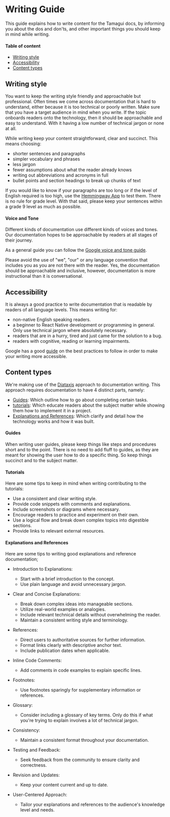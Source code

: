 # Writing Guide

This guide explains how to write content for the Tamagui docs, by informing you about the dos and don'ts, and other important things you should keep in mind while writing.

#### Table of content

- [Writing style](#writing-style)
- [Accessibility](#accessibility)
- [Content types](#content-types)

## Writing style

You want to keep the writing style friendly and approachable but professional. Often times we come across documentation that is hard to understand, either because it is too technical or poorly written. Make sure that you have a target audience in mind when you write. If the topic onboards readers onto the technology, then it should be approachable and easy to understand. With it having a low number of technical jargon or none at all.

While writing keep your content straightforward, clear and succinct. This means choosing:

- shorter sentences and paragraphs
- simpler vocabulary and phrases
- less jargon
- fewer assumptions about what the reader already knows
- writing out abbreviations and acronyms in full
- bullet points and section headings to break up chunks of text

If you would like to know if your paragraphs are too long or if the level of English required is too high, use the [Hemmingway App](https://hemingwayapp.com/) to test them. There is no rule for grade level. With that said, please keep your sentences within a grade 9 level as much as possible.

#### Voice and Tone

Different kinds of documentation use different kinds of voices and tones. Our documentation hopes to be approachable by readers at all stages of their journey.

As a general guide you can follow the [Google voice and tone guide](https://developers.google.com/style/tone).

Please avoid the use of "we", "our" or any language convention that includes you as you are not there with the reader. Yes, the documentation should be approachable and inclusive, however, documentation is more instructional than it is conversational.

## Accessibility

It is always a good practice to write documentation that is readable by readers of all language levels. This means writing for:

- non-native English speaking readers.
- a beginner to React Native development or programming in general. Only use technical jargon where absolutely necessary.
- readers that are in a hurry, tired and just came for the solution to a bug.
- readers with cognitive, reading or learning impairments.

Google has a good [guide](https://developers.google.com/style/accessibility) on the best practices to follow in order to make your writing more accessible.

## Content types

We're making use of the [Diataxis](https://diataxis.fr/) approach to documentation writing. This approach requires documentation to have 4 distinct parts, namely:

- [Guides](#guides): Which outline how to go about completing certain tasks.
- [tutorials](#tutorials): Which educate readers about the subject matter while showing them how to implement it in a project.
- [Explanations and References](#explanations-and-references): Which clarify and detail how the technology works and how it was built.

#### Guides

When writing user guides, please keep things like steps and procedures short and to the point. There is no need to add fluff to guides, as they are meant for showing the user how to do a specific thing. So keep things succinct and to the subject matter. 

#### Tutorials

Here are some tips to keep in mind when writing contributing to the tutorials:

- Use a consistent and clear writing style.
- Provide code snippets with comments and explanations.
- Include screenshots or diagrams where necessary.
- Encourage readers to practice and experiment on their own.
- Use a logical flow and break down complex topics into digestible sections.
- Provide links to relevant external resources.

#### Explanations and References

Here are some tips to writing good explanations and reference documentation;

- Introduction to Explanations:
	- Start with a brief introduction to the concept.
	- Use plain language and avoid unnecessary jargon.

- Clear and Concise Explanations:
	- Break down complex ideas into manageable sections.
	- Utilize real-world examples or analogies.
	- Include relevant technical details without overwhelming the reader.
	- Maintain a consistent writing style and terminology.

- References:
	- Direct users to authoritative sources for further information.
	- Format links clearly with descriptive anchor text.
	- Include publication dates when applicable.

- Inline Code Comments:
	- Add comments in code examples to explain specific lines.

- Footnotes:
	- Use footnotes sparingly for supplementary information or references.

- Glossary:
	- Consider including a glossary of key terms. Only do this if what you're trying to explain involves a lot of technical jargon.

- Consistency:
	- Maintain a consistent format throughout your documentation.

- Testing and Feedback:
	- Seek feedback from the community to ensure clarity and correctness.

- Revision and Updates:
	- Keep your content current and up to date.

- User-Centered Approach:
	- Tailor your explanations and references to the audience's knowledge level and needs.
